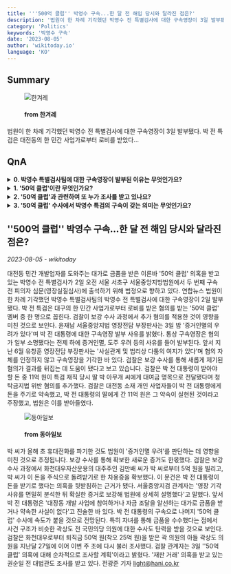 ```yaml
---
title: '''500억 클럽'' 박영수 구속...한 달 전 해임 당시와 달라진 점은?'
description: '법원이 한 차례 기각했던 박영수 전 특별검사에 대한 구속영장이 3일 발부됐다. 박 전 특검은 대전동의 한 민간 사업가로부터 로비를 받았다...'
category: 'Politics'
keywords: '박영수 구속'
date: '2023-08-05'
author: 'wikitoday.io'
language: 'KO'
---
```


## Summary



<figure>
    <img src="https://flexible.img.hani.co.kr/flexible/normal/970/647/imgdb/original/2023/0804/20230804501508.jpg" alt="한겨레" />
    <figcaption>
        <h4> from 한겨레</h4>
    </figcaption>
</figure>


법원이 한 차례 기각했던 박영수 전 특별검사에 대한 구속영장이 3일 발부됐다. 박 전 특검은 대전동의 한 민간 사업가로부터 로비를 받았다...


## QnA


<details>
    <summary><b>0. 박영수 특별검사팀에 대한 구속영장이 발부된 이유는 무엇인가요?</b></summary>
    박영수 특별검사팀은 증거인멸의 우려가 있다는 이유로 박영수 특별검사팀에 대해 구속영장을 청구했습니다. 검찰은 보강 수사 과정에서 청탁금지법 위반 등 새로운 혐의가 추가되면서 결과가 뒤집힌 것으로 보고 있습니다.
</details>

<details>
    <summary><b>1. '50억 클럽'이란 무엇인가요?</b></summary>
    '50억 클럽'은 대전동 일대 민간 개발업자를 도와주는 대가로 돈을 받았다는 의혹을 받는 개인들을 일컫는 말이다.
</details>

<details>
    <summary><b>2. '50억 클럽'과 관련하여 또 누가 조사를 받고 있나요?</b></summary>
    곽상도 전 국민의당 의원과 권순일 전 대법관도 '50억 클럽' 사건과 관련해 수사를 받고 있습니다.
</details>

<details>
    <summary><b>3. '50억 클럽' 수사에서 박영수 특검의 구속이 갖는 의미는 무엇인가요?</b></summary>
    박영수 특검의 구속으로 나머지 '50억 클럽' 수사에 속도가 붙을 것으로 전망됩니다. 또한 그룹 내 다른 멤버들에 대한 추가 수사로 이어질 가능성도 있습니다.
</details>



## ''500억 클럽'' 박영수 구속...한 달 전 해임 당시와 달라진 점은?

_2023-08-05 - wikitoday_

대전동 민간 개발업자를 도와주는 대가로 금품을 받은 이른바 '50억 클럽' 의혹을 받고 있는 박영수 전 특별검사가 2일 오전 서울 서초구 서울중앙지방법원에서 두 번째 구속 전 피의자 심문(영장실질심사)에 출석하기 위해 법정으로 향하고 있다. 연합뉴스 법원이 한 차례 기각했던 박영수 특별검사팀의 박영수 전 특별검사에 대한 구속영장이 2일 발부됐다. 박 전 특검은 대구의 한 민간 사업가로부터 로비를 받은 혐의를 받는 '50억 클럽' 멤버 중 한 명으로 꼽힌다. 검찰이 보강 수사 과정에서 추가 혐의를 적용한 것이 영향을 미친 것으로 보인다. 윤재남 서울중앙지법 영장전담 부장판사는 3일 밤 '증거인멸의 우려가 있다'며 박 전 대통령에 대한 구속영장 발부 사유를 밝혔다. 통상 구속영장은 혐의가 일부 소명됐다는 전제 하에 증거인멸, 도주 우려 등의 사유를 들어 발부된다. 앞서 지난 6월 유창훈 영장전담 부장판사는 '사실관계 및 법리상 다툼의 여지가 있다'며 혐의 자체를 인정하지 않고 구속영장을 기각한 바 있다. 검찰은 보강 수사를 통해 새롭게 제기된 혐의가 결과를 뒤집는 데 도움이 됐다고 보고 있습니다. 검찰은 박 전 대통령이 받아야 할 돈 중 11억 원이 특검 재직 당시 딸 박 아무개 씨에게 대여금 명목으로 전달됐다며 청탁금지법 위반 혐의를 추가했다. 검찰은 대전동 소재 개인 사업자들이 박 전 대통령에게 돈을 주기로 약속했고, 박 전 대통령의 딸에게 간 11억 원은 그 약속이 실현된 것이라고 주장했고, 법원은 이를 받아들였다.


<figure>
    <img src="https://dimg.donga.com/a/800/0/95/5/wps/NEWS/IMAGE/2023/08/04/120570314.1.jpg" alt="동아일보" />
    <figcaption>
        <h4> from 동아일보</h4>
    </figcaption>
</figure>


박 씨가 올해 초 휴대전화를 파기한 것도 법원이 '증거인멸 우려'를 판단하는 데 영향을 미친 것으로 추정됩니다. 보강 수사를 통해 확보한 새로운 증거도 한몫했다. 검찰은 보강 수사 과정에서 화천대우자산운용의 대주주인 김만배 씨가 박 씨로부터 5억 원을 빌리고, 박 씨가 이 돈을 주식으로 돌려받기로 한 차용증을 확보했다. 이 문건은 박 전 대통령이 돈을 받기로 했다는 의혹을 뒷받침하는 근거가 됐다. 서울중앙지검 관계자는 '영장 기각 사유를 면밀히 분석한 뒤 확실한 증거로 보강해 법원에 상세히 설명했다'고 말했다. 앞서 박 전 대통령은 '대장동 개발 사업에 참여하거나 자금 조달을 알선하는 대가로 금품을 받거나 약속한 사실이 없다'고 진술한 바 있다. 박 전 대통령의 구속으로 나머지 '50억 클럽' 수사에 속도가 붙을 것으로 전망된다. 특히 자녀를 통해 금품을 수수했다는 점에서 사건 구조가 비슷한 곽상도 전 국민의당 의원에 대한 수사도 탄력을 받을 것으로 보인다. 검찰은 화천대우로부터 퇴직금 50억 원(착오 25억 원)을 받은 곽 의원의 아들 곽상도 의원을 지난달 27일에 이어 이번 주 초에 다시 불러 조사했다. 검찰 관계자는 3일 ''50억 클럽' 의혹에 대해 순차적으로 조사할 계획'이라고 밝혔다. '재판 거래' 의혹을 받고 있는 권순일 전 대법관도 조사를 받고 있다. 전광준 기자 light@hani.co.kr

